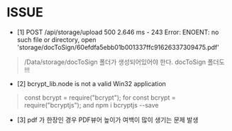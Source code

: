 # ISSUE
* [1]
POST /api/storage/upload 500 2.646 ms - 243
Error: ENOENT: no such file or directory, open 'storage/docToSign/60efdfa5ebb01b001337ffc91626337309475.pdf'
>  /Data/storage/docToSign 폴더가 생성되어있어야 한다. docToSign 폴더도 !!!
* [2]
bcrypt_lib.node is not a valid Win32 application
> const bcrypt = require("bcrypt"); for const bcrypt = require("bcryptjs"); and npm i bcryptjs --save
* [3]
pdf 가 한장인 경우 PDF뷰어 높이가 여백이 많이 생기는 문제 발생 